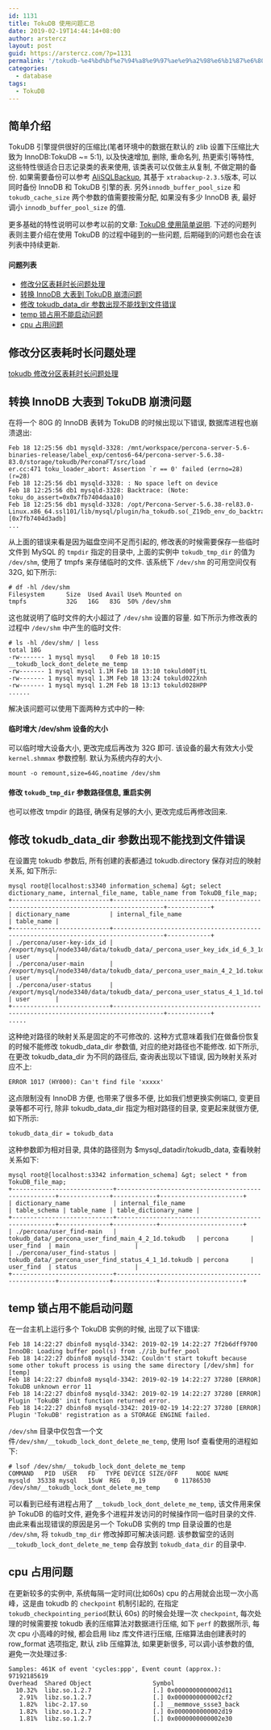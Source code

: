 ```yaml
---
id: 1131
title: TokuDB 使用问题汇总
date: 2019-02-19T14:44:14+08:00
author: arstercz
layout: post
guid: https://arstercz.com/?p=1131
permalink: '/tokudb-%e4%bd%bf%e7%94%a8%e9%97%ae%e9%a2%98%e6%b1%87%e6%80%bb/'
categories:
  - database
tags:
  - TokuDB
---
```

## 简单介绍

TokuDB 引擎提供很好的压缩比(笔者环境中的数据在默认的 zlib 设置下压缩比大致为 InnoDB:TokuDB ~= 5:1), 以及快速增加, 删除, 重命名列, 热更索引等特性, 这些特性很适合日志记录类的表来使用, 该类表可以仅做主从复制, 不做定期的备份. 如果需要备份可以参考 [AliSQLBackup](https://github.com/alibaba/AliSQLBackup), 其基于 `xtrabackup-2.3.5`版本, 可以同时备份 InnoDB 和 TokuDB 引擎的表. 另外`innodb_buffer_pool_size` 和 `tokudb_cache_size` 两个参数的值需要按需分配, 如果没有多少 InnoDB 表, 最好调小 `innodb_buffer_pool_size` 的值.

更多基础的特性说明可以参考以前的文章: [TokuDB 使用简单说明](https://blog.arstercz.com/tokudb-%E7%89%B9%E6%80%A7%E6%A6%82%E8%A7%88/). 下述的问题列表则主要介绍在使用 TokuDB 的过程中碰到的一些问题, 后期碰到的问题也会在该列表中持续更新.

#### 问题列表

* [修改分区表耗时长问题处理](#修改分区表耗时长问题处理)
* [转换 InnoDB 大表到 TokuDB 崩溃问题](#转换-InnoDB-大表到-TokuDB-崩溃问题)
* [修改 tokudb_data_dir 参数出现不能找到文件错误](#修改-tokudb_data_dir-参数出现不能找到文件错误)
* [temp 锁占用不能启动问题](#temp-锁占用不能启动问题)
* [cpu 占用问题](#cpu-占用问题)

## 修改分区表耗时长问题处理

[tokudb 修改分区表耗时长问题处理](https://blog.arstercz.com/tokudb-%E4%BF%AE%E6%94%B9%E5%88%86%E5%8C%BA%E8%A1%A8%E8%80%97%E6%97%B6%E9%95%BF%E9%97%AE%E9%A2%98%E5%A4%84%E7%90%86/)

## 转换 InnoDB 大表到 TokuDB 崩溃问题

在将一个 80G 的 InnoDB 表转为 TokuDB 的时候出现以下错误, 数据库进程也崩溃退出:

```
Feb 18 12:25:56 db1 mysqld-3328: /mnt/workspace/percona-server-5.6-binaries-release/label_exp/centos6-64/percona-server-5.6.38-83.0/storage/tokudb/PerconaFT/src/load
er.cc:471 toku_loader_abort: Assertion `r == 0' failed (errno=28) (r=28)
Feb 18 12:25:56 db1 mysqld-3328: : No space left on device
Feb 18 12:25:56 db1 mysqld-3328: Backtrace: (Note: toku_do_assert=0x0x7fb7404daa10)
Feb 18 12:25:56 db1 mysqld-3328: /opt/Percona-Server-5.6.38-rel83.0-Linux.x86_64.ssl101/lib/mysql/plugin/ha_tokudb.so(_Z19db_env_do_backtraceP8_IO_FILE+0x1b)[0x7fb7404d3adb]
...
```

从上面的错误来看是因为磁盘空间不足而引起的, 修改表的时候需要保存一些临时文件到 MySQL 的 `tmpdir` 指定的目录中, 上面的实例中 `tokudb_tmp_dir` 的值为 `/dev/shm`, 使用了 tmpfs 来存储临时的文件. 该系统下 `/dev/shm` 的可用空间仅有 32G, 如下所示:

```
# df -hl /dev/shm
Filesystem      Size  Used Avail Use% Mounted on
tmpfs           32G   16G   83G  50% /dev/shm
```

这也就说明了临时文件的大小超过了 `/dev/shm` 设置的容量. 如下所示为修改表的过程中 `/dev/shm` 中产生的临时文件:

```
# ls -hl /dev/shm/ | less
total 18G
-rw------- 1 mysql mysql    0 Feb 18 10:15 __tokudb_lock_dont_delete_me_temp
-rw------- 1 mysql mysql 1.1M Feb 18 13:10 tokuld00TjtL
-rw------- 1 mysql mysql 1.3M Feb 18 13:24 tokuld022Xnh
-rw------- 1 mysql mysql 1.2M Feb 18 13:13 tokuld028HPP
......
```

解决该问题可以使用下面两种方式中的一种:

#### 临时增大 /dev/shm 设备的大小

可以临时增大设备大小, 更改完成后再改为 32G 即可. 该设备的最大有效大小受 `kernel.shmmax` 参数控制. 默认为系统内存的大小.

```
mount -o remount,size=64G,noatime /dev/shm
```

#### 修改 `tokudb_tmp_dir` 参数路径信息, 重启实例

也可以修改 tmpdir 的路径, 确保有足够的大小, 更改完成后再修改回来.

## 修改 tokudb_data_dir 参数出现不能找到文件错误

在设置完 tokudb 参数后, 所有创建的表都通过 tokudb.directory 保存对应的映射关系, 如下所示:

```
mysql root@[localhost:s3340 information_schema] &gt; select dictionary_name, internal_file_name, table_name from TokuDB_file_map; 
+---------------------------+------------------------------------------------------------------------------------+------------+
| dictionary_name           | internal_file_name                                                                 | table_name |
+---------------------------+------------------------------------------------------------------------------------+------------+
| ./percona/user-key-idx_id | /export/mysql/node3340/data/tokudb_data/_percona_user_key_idx_id_6_3_1d_B_0.tokudb | user       |
| ./percona/user-main       | /export/mysql/node3340/data/tokudb_data/_percona_user_main_4_2_1d.tokudb           | user       |
| ./percona/user-status     | /export/mysql/node3340/data/tokudb_data/_percona_user_status_4_1_1d.tokudb         | user       |
+---------------------------+------------------------------------------------------------------------------------+------------+
.....
```

这种绝对路径的映射关系是固定的不可修改的. 这种方式意味着我们在做备份恢复的时候不能修改 tokudb_data_dir 参数值, 对应的绝对路径也不能修改. 如下所示, 在更改 tokudb_data_dir 为不同的路径后, 查询表出现以下错误, 因为映射关系对应不上:

```
ERROR 1017 (HY000): Can't find file 'xxxxx'
```

这点限制没有 InnoDB 方便, 也带来了很多不便, 比如我们想更换实例端口, 变更目录等都不可行, 除非 tokudb_data_dir 指定为相对路径的目录, 变更起来就很方便, 如下所示:

```
tokudb_data_dir = tokudb_data
```

这种参数即为相对目录, 具体的路径则为 $mysql_datadir/tokudb_data, 查看映射关系如下:

```
mysql root@[localhost:s3342 information_schema] &gt; select * from TokuDB_file_map;
+----------------------------+-----------------------------------------------------+--------------+------------+-----------------------+
| dictionary_name            | internal_file_name                                  | table_schema | table_name | table_dictionary_name |
+----------------------------+-----------------------------------------------------+--------------+------------+-----------------------+
| ./percona/user_find-main   | tokudb_data/_percona_user_find_main_4_2_1d.tokudb   | percona      | user_find  | main                  |
| ./percona/user_find-status | tokudb_data/_percona_user_find_status_4_1_1d.tokudb | percona      | user_find  | status                |
+----------------------------+-----------------------------------------------------+--------------+------------+-----------------------+
```

## temp 锁占用不能启动问题

在一台主机上运行多个 TokuDB 实例的时候, 出现了以下错误:

```
Feb 18 14:22:27 dbinfo8 mysqld-3342: 2019-02-19 14:22:27 7f2b6dff9700 InnoDB: Loading buffer pool(s) from .//ib_buffer_pool
Feb 18 14:22:27 dbinfo8 mysqld-3342: Couldn't start tokuft because some other tokuft process is using the same directory [/dev/shm] for [temp]
Feb 18 14:22:27 dbinfo8 mysqld-3342: 2019-02-19 14:22:27 37280 [ERROR] TokuDB unknown error 11
Feb 18 14:22:27 dbinfo8 mysqld-3342: 2019-02-19 14:22:27 37280 [ERROR] Plugin 'TokuDB' init function returned error.
Feb 18 14:22:27 dbinfo8 mysqld-3342: 2019-02-19 14:22:27 37280 [ERROR] Plugin 'TokuDB' registration as a STORAGE ENGINE failed.
```

`/dev/shm` 目录中仅包含一个文件`/dev/shm/__tokudb_lock_dont_delete_me_temp`, 使用 lsof 查看使用的进程如下:

```
# lsof /dev/shm/__tokudb_lock_dont_delete_me_temp    
COMMAND   PID  USER   FD   TYPE DEVICE SIZE/OFF     NODE NAME
mysqld  35338 mysql   15uW  REG   0,19        0 11786530 /dev/shm/__tokudb_lock_dont_delete_me_temp
```

可以看到已经有进程占用了 `__tokudb_lock_dont_delete_me_temp`, 该文件用来保护 TokuDB 的临时文件, 避免多个进程并发访问的时候操作同一临时目录的文件. 由此来看出现错误的原因是另一个 TokuDB 实例的 tmp 目录设置的也是 `/dev/shm`, 将 `tokudb_tmp_dir` 修改掉即可解决该问题. 该参数留空的话则 `__tokudb_lock_dont_delete_me_temp` 会存放到 `tokudb_data_dir` 的目录中.

## cpu 占用问题

在更新较多的实例中, 系统每隔一定时间(比如60s) cpu 的占用就会出现一次小高峰，这是由 tokudb 的 `checkpoint` 机制引起的, 在指定 `tokudb_checkpointing_period`(默认 60s) 的时候会处理一次 `checkpoint`, 每次处理的时候需要按 tokudb 表的压缩算法对数据进行压缩, 如下 `perf` 的数据所示, 每次 cpu 小高峰的时候, 都会启用 libz 库文件进行压缩, 压缩算法由创建表时的 row_format 选项指定, 默认 zlib 压缩算法, 如果更新很多, 可以调小该参数的值, 避免一次处理过多:

```
Samples: 461K of event 'cycles:ppp', Event count (approx.): 97192185619                                                                                                                                                                      
Overhead  Shared Object                 Symbol                                                                                                                                                                                               
  10.32%  libz.so.1.2.7                 [.] 0x0000000000002d11
   2.91%  libz.so.1.2.7                 [.] 0x0000000000002cf2
   1.82%  libc-2.17.so                  [.] __memmove_ssse3_back
   1.82%  libz.so.1.2.7                 [.] 0x0000000000002d19
   1.81%  libz.so.1.2.7                 [.] 0x0000000000002e30
```
